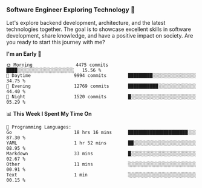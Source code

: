 ### Software Engineer Exploring Technology 🚀 

Let's explore backend development, architecture, and the latest technologies together. The goal is to showcase excellent skills in software development, share knowledge, and have a positive impact on society. Are you ready to start this journey with me?

<!--START_SECTION:waka-->
**I'm an Early 🐤** 

```text
🌞 Morning                4475 commits        ████░░░░░░░░░░░░░░░░░░░░░   15.56 % 
🌆 Daytime                9994 commits        █████████░░░░░░░░░░░░░░░░   34.75 % 
🌃 Evening                12769 commits       ███████████░░░░░░░░░░░░░░   44.40 % 
🌙 Night                  1520 commits        █░░░░░░░░░░░░░░░░░░░░░░░░   05.29 % 
```


📊 **This Week I Spent My Time On** 

```text
💬 Programming Languages: 
Go                       18 hrs 16 mins      ██████████████████████░░░   87.30 % 
YAML                     1 hr 52 mins        ██░░░░░░░░░░░░░░░░░░░░░░░   08.95 % 
Markdown                 33 mins             █░░░░░░░░░░░░░░░░░░░░░░░░   02.67 % 
Other                    11 mins             ░░░░░░░░░░░░░░░░░░░░░░░░░   00.91 % 
Text                     1 min               ░░░░░░░░░░░░░░░░░░░░░░░░░   00.15 % 
```


<!--END_SECTION:waka-->
